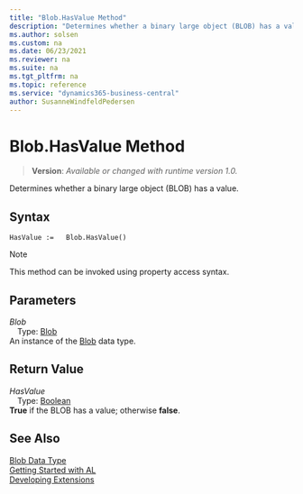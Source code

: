 ```yaml
---
title: "Blob.HasValue Method"
description: "Determines whether a binary large object (BLOB) has a value."
ms.author: solsen
ms.custom: na
ms.date: 06/23/2021
ms.reviewer: na
ms.suite: na
ms.tgt_pltfrm: na
ms.topic: reference
ms.service: "dynamics365-business-central"
author: SusanneWindfeldPedersen
---
```

[//]: # (START>DO_NOT_EDIT)
[//]: # (IMPORTANT:Do not edit any of the content between here and the END>DO_NOT_EDIT.)
[//]: # (Any modifications should be made in the .xml files in the ModernDev repo.)
# Blob.HasValue Method
> **Version**: _Available or changed with runtime version 1.0._

Determines whether a binary large object (BLOB) has a value.


## Syntax
```AL
HasValue :=   Blob.HasValue()
```
> [!NOTE]
> This method can be invoked using property access syntax.

## Parameters
*Blob*  
&emsp;Type: [Blob](blob-data-type.md)  
An instance of the [Blob](blob-data-type.md) data type.  

## Return Value
*HasValue*  
&emsp;Type: [Boolean](../boolean/boolean-data-type.md)  
**True** if the BLOB has a value; otherwise **false**.


[//]: # (IMPORTANT: END>DO_NOT_EDIT)
## See Also
[Blob Data Type](blob-data-type.md)  
[Getting Started with AL](../../devenv-get-started.md)  
[Developing Extensions](../../devenv-dev-overview.md)